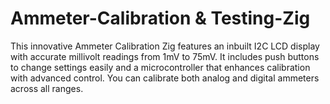# Ammeter-Calibration & Testing-Zig
This innovative Ammeter Calibration Zig features an inbuilt I2C LCD display with accurate millivolt readings from 1mV to 75mV. It includes push buttons to change settings easily and a microcontroller that enhances calibration with advanced control. You can calibrate both analog and digital ammeters across all ranges.

